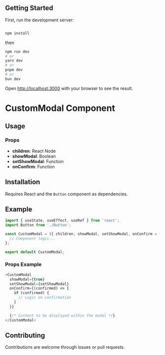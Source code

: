 ## Getting Started

First, run the development server:

```bash

npm install
```
then
```bash
npm run dev
# or
yarn dev
# or
pnpm dev
# or
bun dev
```

Open [http://localhost:3000](http://localhost:3000) with your browser to see the result.

# CustomModal Component

## Usage

### Props

- **children**: React Node
- **showModal**: Boolean
- **setShowModal**: Function
- **onConfirm**: Function

## Installation

Requires React and the `Button` component as dependencies.

## Example

```javascript
import { useState, useEffect, useRef } from 'react';
import Button from './Button';

const CustomModal = ({ children, showModal, setShowModal, onConfirm = () => {} }) => {
  // Component logic...
};

export default CustomModal;
```

### Props Example

```javascript
<CustomModal
  showModal={true}
  setShowModal={setShowModal}
  onConfirm={(confirmed) => {
    if (confirmed) {
      // Logic on confirmation
    }
  }}

  {/* Content to be displayed within the modal */}
</CustomModal>
```

## Contributing

Contributions are welcome through issues or pull requests.


